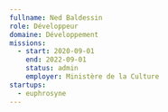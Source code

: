```yaml
---
fullname: Ned Baldessin
role: Développeur
domaine: Développement
missions:
  - start: 2020-09-01
    end: 2022-09-01
    status: admin
    employer: Ministère de la Culture
startups:
  - euphrosyne
---
```



